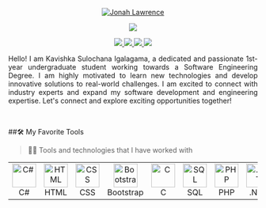 <p align="center">
  <a href="https://github.com/DenverCoder1">
    <img src="https://user-images.githubusercontent.com/20955511/199138068-0a7b7b75-a024-4f00-803f-30a19c5d1b2d.png" alt="Jonah Lawrence" /></a>
</p>

<p align="center">
  <!-- Typing SVG by DenverCoder1 - https://github.com/DenverCoder1/readme-typing-svg -->
  <a href="https://github.com/DenverCoder1/readme-typing-svg">
    <img src="https://readme-typing-svg.demolab.com/?lines=Full-stack%20web%20and%20app%20developer;Experienced%20UI%2FUX%20Designer;10%2B%20years%20of%20coding%20experience;Always%20learning%20new%20things&font=Fira%20Code&center=true&width=440&height=45&color=f75c7e&vCenter=true&pause=1000&size=22" /></a>
</p>

<!-- Social icons section -->
<p align="center">
  <a href="https://www.linkedin.com/in/kavishka-sulochana/">
    <img src="https://img.shields.io/badge/Linkedin-%231DA1F2.svg?style=for-the-badge&logo=Linkedin&logoColor=white"/>
  </a>
  <a href="https://x.com/ksigalagama/">
    <img src="https://img.shields.io/badge/Twitter-%23000000.svg?style=for-the-badge&logo=X&logoColor=white"/>
  </a>
  <a href="https://www.facebook.com/kavishka.sulochan/">
    <img src="https://img.shields.io/badge/facebook-%231877F2.svg?style=for-the-badge&logo=facebook&logoColor=white"/>
  </a>
  <a href="https://www.instagram.com/kavishka_sulochana//">
    <img src="https://img.shields.io/badge/instagram-%23F56040.svg?style=for-the-badge&logo=instagram&logoColor=white"/>
  </a>
</p>

<p align="justify">
  Hello! I am Kavishka Sulochana Igalagama, a dedicated and passionate 1st-year undergraduate student working towards a Software Engineering Degree. I am highly motivated to learn new technologies and develop innovative solutions to real-world challenges. I am excited to connect with industry experts and expand my software development and engineering expertise. Let's connect and explore exciting opportunities together!
</p>

<br/>

  ##🛠️ My Favorite Tools
  > 👨‍💻 Tools and technologies that I have worked with 
  <p>
    <table>
      <td align="center" width="96"><a><img src="https://skillicons.dev/icons?i=cs" width="48" height="48" alt="C#" /><br>C#</a></td>
      <td align="center" width="96"><a><img src="https://skillicons.dev/icons?i=html" width="48" height="48" alt="HTML" /><br>HTML</a></td>
      <td align="center" width="96"><a><img src="https://skillicons.dev/icons?i=css" width="48" height="48" alt="CSS" /><br>CSS</a></td>
      <td align="center" width="96"><a><img src="https://skillicons.dev/icons?i=bootstrap" width="48" height="48" alt="Bootstrap" /><br>Bootstrap</a></td>
      <td align="center" width="96"><a><img src="https://skillicons.dev/icons?i=c" width="48" height="48" alt="C" /><br>C</a></td>
      <td align="center" width="96"><a><img src="https://skillicons.dev/icons?i=mysql" width="48" height="48" alt="SQL" /><br>SQL</a></td>
      <td align="center" width="96"><a><img src="https://skillicons.dev/icons?i=php" width="48" height="48" alt="PHP" /><br>PHP</a></td>
      <td align="center" width="96"><a><img src="https://skillicons.dev/icons?i=dotnet" width="48" height="48" alt=".NET" /><br>.NET</a></td>
    </table>
  </p>

  
